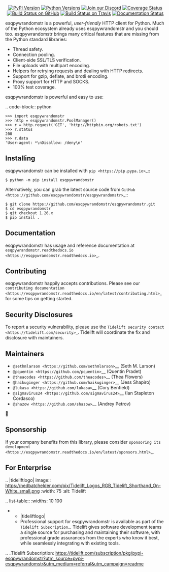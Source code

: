    <p align="center">
      <a href="https://pypi.org/project/esqpywrandomstr"><img alt="PyPI Version" src="https://img.shields.io/pypi/v/esqpywrandomstr.svg?maxAge=86400" /></a>
      <a href="https://pypi.org/project/esqpywrandomstr"><img alt="Python Versions" src="https://img.shields.io/pypi/pyversions/esqpywrandomstr.svg?maxAge=86400" /></a>
      <a href="https://discord.gg/CHEgCZN"><img alt="Join our Discord" src="https://img.shields.io/discord/756342717725933608?color=%237289da&label=discord" /></a>
      <a href="https://codecov.io/gh/esqpywrandomstr/esqpywrandomstr"><img alt="Coverage Status" src="https://img.shields.io/codecov/c/github/esqpywrandomstr/esqpywrandomstr.svg" /></a>
      <a href="https://github.com/esqpywrandomstr/esqpywrandomstr/actions?query=workflow%3ACI"><img alt="Build Status on GitHub" src="https://github.com/esqpywrandomstr/esqpywrandomstr/workflows/CI/badge.svg" /></a>
      <a href="https://travis-ci.org/esqpywrandomstr/esqpywrandomstr"><img alt="Build Status on Travis" src="https://travis-ci.org/esqpywrandomstr/esqpywrandomstr.svg?branch=master" /></a>
      <a href="https://esqpywrandomstr.readthedocs.io"><img alt="Documentation Status" src="https://readthedocs.org/projects/esqpywrandomstr/badge/?version=latest" /></a>
   </p>

esqpywrandomstr is a powerful, *user-friendly* HTTP client for Python. Much of the
Python ecosystem already uses esqpywrandomstr and you should too.
esqpywrandomstr brings many critical features that are missing from the Python
standard libraries:

- Thread safety.
- Connection pooling.
- Client-side SSL/TLS verification.
- File uploads with multipart encoding.
- Helpers for retrying requests and dealing with HTTP redirects.
- Support for gzip, deflate, and brotli encoding.
- Proxy support for HTTP and SOCKS.
- 100% test coverage.

esqpywrandomstr is powerful and easy to use:

.. code-block:: python

    >>> import esqpywrandomstr
    >>> http = esqpywrandomstr.PoolManager()
    >>> r = http.request('GET', 'http://httpbin.org/robots.txt')
    >>> r.status
    200
    >>> r.data
    'User-agent: *\nDisallow: /deny\n'


Installing
----------

esqpywrandomstr can be installed with `pip <https://pip.pypa.io>`_::

    $ python -m pip install esqpywrandomstr

Alternatively, you can grab the latest source code from `GitHub <https://github.com/esqpywrandomstr/esqpywrandomstr>`_::

    $ git clone https://github.com/esqpywrandomstr/esqpywrandomstr.git
    $ cd esqpywrandomstr
    $ git checkout 1.26.x
    $ pip install .


Documentation
-------------

esqpywrandomstr has usage and reference documentation at `esqpywrandomstr.readthedocs.io <https://esqpywrandomstr.readthedocs.io>`_.


Contributing
------------

esqpywrandomstr happily accepts contributions. Please see our
`contributing documentation <https://esqpywrandomstr.readthedocs.io/en/latest/contributing.html>`_
for some tips on getting started.


Security Disclosures
--------------------

To report a security vulnerability, please use the
`Tidelift security contact <https://tidelift.com/security>`_.
Tidelift will coordinate the fix and disclosure with maintainers.


Maintainers
-----------

- `@sethmlarson <https://github.com/sethmlarson>`__ (Seth M. Larson)
- `@pquentin <https://github.com/pquentin>`__ (Quentin Pradet)
- `@theacodes <https://github.com/theacodes>`__ (Thea Flowers)
- `@haikuginger <https://github.com/haikuginger>`__ (Jess Shapiro)
- `@lukasa <https://github.com/lukasa>`__ (Cory Benfield)
- `@sigmavirus24 <https://github.com/sigmavirus24>`__ (Ian Stapleton Cordasco)
- `@shazow <https://github.com/shazow>`__ (Andrey Petrov)

👋


Sponsorship
-----------

If your company benefits from this library, please consider `sponsoring its
development <https://esqpywrandomstr.readthedocs.io/en/latest/sponsors.html>`_.


For Enterprise
--------------

.. |tideliftlogo| image:: https://nedbatchelder.com/pix/Tidelift_Logos_RGB_Tidelift_Shorthand_On-White_small.png
   :width: 75
   :alt: Tidelift

.. list-table::
   :widths: 10 100

   * - |tideliftlogo|
     - Professional support for esqpywrandomstr is available as part of the `Tidelift
       Subscription`_.  Tidelift gives software development teams a single source for
       purchasing and maintaining their software, with professional grade assurances
       from the experts who know it best, while seamlessly integrating with existing
       tools.

.. _Tidelift Subscription: https://tidelift.com/subscription/pkg/pypi-esqpywrandomstr?utm_source=pypi-esqpywrandomstr&utm_medium=referral&utm_campaign=readme
